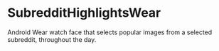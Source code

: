 # SubredditHighlightsWear

Android Wear watch face that selects popular images from a selected subreddit, throughout the day.
